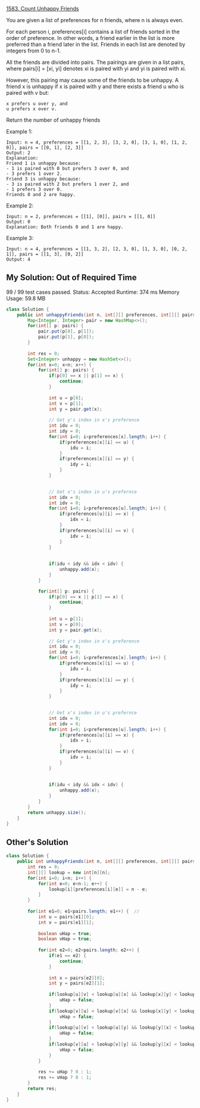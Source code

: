 [1583. Count Unhappy Friends](https://leetcode.com/contest/weekly-contest-206/problems/count-unhappy-friends/)

You are given a list of preferences for n friends, where n is always even.

For each person i, preferences[i] contains a list of friends sorted in the order of preference. In other words, a friend earlier in the list is more preferred than a friend later in the list. Friends in each list are denoted by integers from 0 to n-1.

All the friends are divided into pairs. The pairings are given in a list pairs, where pairs[i] = [xi, yi] denotes xi is paired with yi and yi is paired with xi.

However, this pairing may cause some of the friends to be unhappy. A friend x is unhappy if x is paired with y and there exists a friend u who is paired with v but:

    x prefers u over y, and
    u prefers x over v.

Return the number of unhappy friends


Example 1:

    Input: n = 4, preferences = [[1, 2, 3], [3, 2, 0], [3, 1, 0], [1, 2, 0]], pairs = [[0, 1], [2, 3]]
    Output: 2
    Explanation:
    Friend 1 is unhappy because:
    - 1 is paired with 0 but prefers 3 over 0, and
    - 3 prefers 1 over 2.
    Friend 3 is unhappy because:
    - 3 is paired with 2 but prefers 1 over 2, and
    - 1 prefers 3 over 0.
    Friends 0 and 2 are happy.
    

Example 2:

    Input: n = 2, preferences = [[1], [0]], pairs = [[1, 0]]
    Output: 0
    Explanation: Both friends 0 and 1 are happy.


Example 3:

    Input: n = 4, preferences = [[1, 3, 2], [2, 3, 0], [1, 3, 0], [0, 2, 1]], pairs = [[1, 3], [0, 2]]
    Output: 4

## My Solution: Out of Required Time
99 / 99 test cases passed.
Status: Accepted
Runtime: 374 ms
Memory Usage: 59.8 MB
```java
class Solution {
    public int unhappyFriends(int n, int[][] preferences, int[][] pairs) {
        Map<Integer, Integer> pair = new HashMap<>();
        for(int[] p: pairs) {
            pair.put(p[0], p[1]);
            pair.put(p[1], p[0]);
        }
        
        int res = 0;
        Set<Integer> unhappy = new HashSet<>();
        for(int x=0; x<n; x++) {            
            for(int[] p: pairs) {
                if(p[0] == x || p[1] == x) {
                    continue;
                }
                
                int u = p[0];
                int v = p[1];
                int y = pair.get(x);
                
                // Get y's index in x's preference
                int idu = 0;
                int idy = 0;
                for(int i=0; i<preferences[x].length; i++) {
                    if(preferences[x][i] == u) {
                        idu = i;
                    }
                    if(preferences[x][i] == y) {
                        idy = i;
                    }
                }

                
                // Get x's index in u's prefernce
                int idx = 0;
                int idv = 0;
                for(int i=0; i<preferences[u].length; i++) {
                    if(preferences[u][i] == x) {
                        idx = i;
                    }
                    if(preferences[u][i] == v) {
                        idv = i;
                    }
                }
                
                
                if(idu < idy && idx < idv) {
                    unhappy.add(x);
                }
            }

            for(int[] p: pairs) {
                if(p[0] == x || p[1] == x) {
                    continue;
                }
                
                int u = p[1];
                int v = p[0];
                int y = pair.get(x);
                
                // Get y's index in x's preference
                int idu = 0;
                int idy = 0;
                for(int i=0; i<preferences[x].length; i++) {
                    if(preferences[x][i] == u) {
                        idu = i;
                    }
                    if(preferences[x][i] == y) {
                        idy = i;
                    }
                }

                
                // Get x's index in u's prefernce
                int idx = 0;
                int idv = 0;
                for(int i=0; i<preferences[u].length; i++) {
                    if(preferences[u][i] == x) {
                        idx = i;
                    }
                    if(preferences[u][i] == v) {
                        idv = i;
                    }
                }
                
                
                if(idu < idy && idx < idv) {
                    unhappy.add(x);
                }
            }
        }
        return unhappy.size();
    }
}
```


## Other's Solution
```java
class Solution {
    public int unhappyFriends(int n, int[][] preferences, int[][] pairs) {
        int res = 0;
        int[][] lookup = new int[n][n];
        for(int i=0; i<n; i++) {
            for(int e=0; e<n-1; e++) {
                lookup[i][preferences[i][e]] = n - e;
            }
        }
        
        for(int e1=0; e1<pairs.length; e1++) {  // 
            int u = pairs[e1][0];
            int v = pairs[e1][1];
            
            boolean uHap = true;
            boolean vHap = true;
            
            for(int e2=0; e2<pairs.length; e2++) {
                if(e1 == e2) {
                    continue;
                }
                
                int x = pairs[e2][0];
                int y = pairs[e2][1];
                
                if(lookup[u][v] < lookup[u][x] && lookup[x][y] < lookup[x][u]) {
                    uHap = false;
                }
                if(lookup[v][u] < lookup[v][x] && lookup[x][y] < lookup[x][v]) {
                    vHap = false;
                }
                if(lookup[u][v] < lookup[u][y] && lookup[y][x] < lookup[y][u]) {
                    uHap = false;
                }
                if(lookup[v][u] < lookup[v][y] && lookup[y][x] < lookup[y][v]) {
                    vHap = false;
                }
            }
            
            res += uHap ? 0 : 1;
            res += vHap ? 0 : 1;
        }
        return res;
    }
}
```